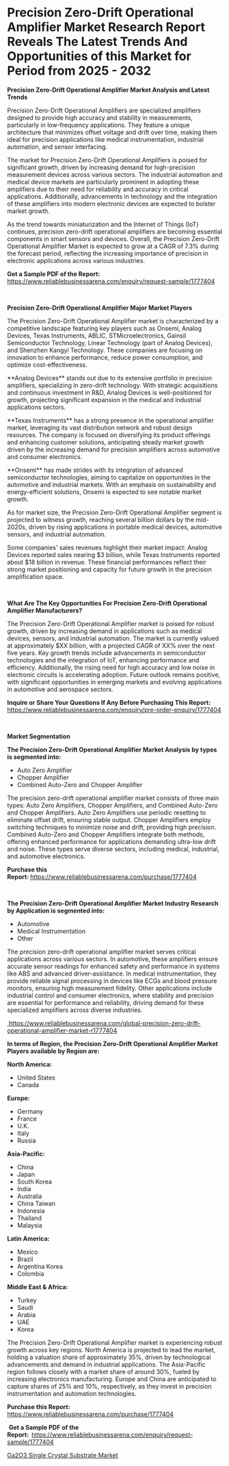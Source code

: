 <p><h1>Precision Zero-Drift Operational Amplifier Market Research Report Reveals The Latest Trends And Opportunities of this Market for Period from 2025 - 2032</h1></p><p><strong>Precision Zero-Drift Operational Amplifier Market Analysis and Latest Trends</strong></p>
<p><p>Precision Zero-Drift Operational Amplifiers are specialized amplifiers designed to provide high accuracy and stability in measurements, particularly in low-frequency applications. They feature a unique architecture that minimizes offset voltage and drift over time, making them ideal for precision applications like medical instrumentation, industrial automation, and sensor interfacing.</p><p>The market for Precision Zero-Drift Operational Amplifiers is poised for significant growth, driven by increasing demand for high-precision measurement devices across various sectors. The industrial automation and medical device markets are particularly prominent in adopting these amplifiers due to their need for reliability and accuracy in critical applications. Additionally, advancements in technology and the integration of these amplifiers into modern electronic devices are expected to bolster market growth.</p><p>As the trend towards miniaturization and the Internet of Things (IoT) continues, precision zero-drift operational amplifiers are becoming essential components in smart sensors and devices. Overall, the Precision Zero-Drift Operational Amplifier Market is expected to grow at a CAGR of 7.3% during the forecast period, reflecting the increasing importance of precision in electronic applications across various industries.</p></p>
<p><strong>Get a Sample PDF of the Report:&nbsp;</strong> <a href="https://www.reliablebusinessarena.com/enquiry/request-sample/1777404?utm_campaign=2635&utm_medium=2&utm_source=Github&utm_content=ia&utm_term=06042025&utm_id=precision-zero-drift-operational-amplifier">https://www.reliablebusinessarena.com/enquiry/request-sample/1777404</a></p>
<p>&nbsp;</p>
<p><strong>Precision Zero-Drift Operational Amplifier Major Market Players</strong></p>
<p><p>The Precision Zero-Drift Operational Amplifier market is characterized by a competitive landscape featuring key players such as Onsemi, Analog Devices, Texas Instruments, ABLIC, STMicroelectronics, Gainsil Semiconductor Technology, Linear Technology (part of Analog Devices), and Shenzhen Kangyi Technology. These companies are focusing on innovation to enhance performance, reduce power consumption, and optimize cost-effectiveness.</p><p>**Analog Devices** stands out due to its extensive portfolio in precision amplifiers, specializing in zero-drift technology. With strategic acquisitions and continuous investment in R&D, Analog Devices is well-positioned for growth, projecting significant expansion in the medical and industrial applications sectors.</p><p>**Texas Instruments** has a strong presence in the operational amplifier market, leveraging its vast distribution network and robust design resources. The company is focused on diversifying its product offerings and enhancing customer solutions, anticipating steady market growth driven by the increasing demand for precision amplifiers across automotive and consumer electronics.</p><p>**Onsemi** has made strides with its integration of advanced semiconductor technologies, aiming to capitalize on opportunities in the automotive and industrial markets. With an emphasis on sustainability and energy-efficient solutions, Onsemi is expected to see notable market growth.</p><p>As for market size, the Precision Zero-Drift Operational Amplifier segment is projected to witness growth, reaching several billion dollars by the mid-2020s, driven by rising applications in portable medical devices, automotive sensors, and industrial automation.</p><p>Some companies' sales revenues highlight their market impact: Analog Devices reported sales nearing $3 billion, while Texas Instruments reported about $18 billion in revenue. These financial performances reflect their strong market positioning and capacity for future growth in the precision amplification space.</p></p>
<p>&nbsp;</p>
<p><strong>What Are The Key Opportunities For Precision Zero-Drift Operational Amplifier Manufacturers?</strong></p>
<p><p>The Precision Zero-Drift Operational Amplifier market is poised for robust growth, driven by increasing demand in applications such as medical devices, sensors, and industrial automation. The market is currently valued at approximately $XX billion, with a projected CAGR of XX% over the next five years. Key growth trends include advancements in semiconductor technologies and the integration of IoT, enhancing performance and efficiency. Additionally, the rising need for high accuracy and low noise in electronic circuits is accelerating adoption. Future outlook remains positive, with significant opportunities in emerging markets and evolving applications in automotive and aerospace sectors.</p></p>
<p><strong>Inquire or Share Your Questions If Any Before Purchasing This Report:</strong> <a href="https://www.reliablebusinessarena.com/enquiry/pre-order-enquiry/1777404?utm_campaign=2635&utm_medium=2&utm_source=Github&utm_content=ia&utm_term=06042025&utm_id=precision-zero-drift-operational-amplifier">https://www.reliablebusinessarena.com/enquiry/pre-order-enquiry/1777404</a></p>
<p>&nbsp;</p>
<p><strong>Market Segmentation</strong></p>
<p><strong>The Precision Zero-Drift Operational Amplifier Market Analysis by types is segmented into:</strong></p>
<p><ul><li>Auto Zero Amplifier</li><li>Chopper Amplifier</li><li>Combined Auto-Zero and Chopper Amplifier</li></ul></p>
<p><p>The precision zero-drift operational amplifier market consists of three main types: Auto Zero Amplifiers, Chopper Amplifiers, and Combined Auto-Zero and Chopper Amplifiers. Auto Zero Amplifiers use periodic resetting to eliminate offset drift, ensuring stable output. Chopper Amplifiers employ switching techniques to minimize noise and drift, providing high precision. Combined Auto-Zero and Chopper Amplifiers integrate both methods, offering enhanced performance for applications demanding ultra-low drift and noise. These types serve diverse sectors, including medical, industrial, and automotive electronics.</p></p>
<p><strong>Purchase this Report:&nbsp;</strong><a href="https://www.reliablebusinessarena.com/purchase/1777404?utm_campaign=2635&utm_medium=2&utm_source=Github&utm_content=ia&utm_term=06042025&utm_id=precision-zero-drift-operational-amplifier">https://www.reliablebusinessarena.com/purchase/1777404</a></p>
<p>&nbsp;</p>
<p><strong>The Precision Zero-Drift Operational Amplifier Market Industry Research by Application is segmented into:</strong></p>
<p><ul><li>Automotive</li><li>Medical Instrumentation</li><li>Other</li></ul></p>
<p><p>The precision zero-drift operational amplifier market serves critical applications across various sectors. In automotive, these amplifiers ensure accurate sensor readings for enhanced safety and performance in systems like ABS and advanced driver-assistance. In medical instrumentation, they provide reliable signal processing in devices like ECGs and blood pressure monitors, ensuring high measurement fidelity. Other applications include industrial control and consumer electronics, where stability and precision are essential for performance and reliability, driving demand for these specialized amplifiers across diverse industries.</p></p>
<p><a href="https://www.reliablebusinessarena.com/global-precision-zero-drift-operational-amplifier-market-r1777404?utm_campaign=2635&utm_medium=2&utm_source=Github&utm_content=ia&utm_term=06042025&utm_id=precision-zero-drift-operational-amplifier">&nbsp;https://www.reliablebusinessarena.com/global-precision-zero-drift-operational-amplifier-market-r1777404</a></p>
<p><strong>In terms of Region, the Precision Zero-Drift Operational Amplifier Market Players available by Region are:</strong></p>
<p>
    <p> <strong> North America: </strong>
        <ul>
            <li>United States</li>
            <li>Canada</li>
        </ul>
        </p> 
    <p> <strong> Europe: </strong>
        <ul>
            <li>Germany</li>
            <li>France</li>
            <li>U.K.</li>
            <li>Italy</li>
            <li>Russia</li>
        </ul>
        </p> 
    <p> <strong> Asia-Pacific: </strong>
        <ul>
            <li>China</li>
            <li>Japan</li>
            <li>South Korea</li>
            <li>India</li>
            <li>Australia</li>
            <li>China Taiwan</li>
            <li>Indonesia</li>
            <li>Thailand</li>
            <li>Malaysia</li>
        </ul>
        </p> 
    <p> <strong> Latin America: </strong>
        <ul>
            <li>Mexico</li>
            <li>Brazil</li>
            <li>Argentina Korea</li>
            <li>Colombia</li>
        </ul>
        </p> 
    <p> <strong> Middle East & Africa: </strong>
        <ul>
            <li>Turkey</li>
            <li>Saudi</li>
            <li>Arabia</li>
            <li>UAE</li>
            <li>Korea</li>
        </ul>
    </p>
    </p>
<p><p>The Precision Zero-Drift Operational Amplifier market is experiencing robust growth across key regions. North America is projected to lead the market, holding a valuation share of approximately 35%, driven by technological advancements and demand in industrial applications. The Asia-Pacific region follows closely with a market share of around 30%, fueled by increasing electronics manufacturing. Europe and China are anticipated to capture shares of 25% and 10%, respectively, as they invest in precision instrumentation and automation technologies.</p></p>
<p><strong>Purchase this Report: </strong><a href="https://www.reliablebusinessarena.com/purchase/1777404?utm_campaign=2635&utm_medium=2&utm_source=Github&utm_content=ia&utm_term=06042025&utm_id=precision-zero-drift-operational-amplifier">https://www.reliablebusinessarena.com/purchase/1777404</a></p>
<p>&nbsp;<strong>Get a Sample PDF of the Report:&nbsp;&nbsp;</strong><a href="https://www.reliablebusinessarena.com/enquiry/request-sample/1777404?utm_campaign=2635&utm_medium=2&utm_source=Github&utm_content=ia&utm_term=06042025&utm_id=precision-zero-drift-operational-amplifier">https://www.reliablebusinessarena.com/enquiry/request-sample/1777404</a></p>
<p><strong></strong></p>
<p><p><a href="https://github.com/lizamflotow/Market-Research-Report-List-1/blob/main/ga2o3-single-crystal-substrate-market.md?utm_campaign=2635&utm_medium=2&utm_source=Github&utm_content=ia&utm_term=06042025&utm_id=precision-zero-drift-operational-amplifier">Ga2O3 Single Crystal Substrate Market</a></p></p>